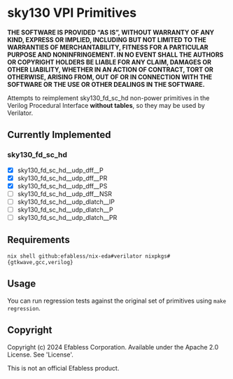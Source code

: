 # sky130 VPI Primitives

**THE SOFTWARE IS PROVIDED “AS IS”, WITHOUT WARRANTY OF ANY KIND, EXPRESS OR IMPLIED, INCLUDING BUT NOT LIMITED TO THE WARRANTIES OF MERCHANTABILITY, FITNESS FOR A PARTICULAR PURPOSE AND NONINFRINGEMENT. IN NO EVENT SHALL THE AUTHORS OR COPYRIGHT HOLDERS BE LIABLE FOR ANY CLAIM, DAMAGES OR OTHER LIABILITY, WHETHER IN AN ACTION OF CONTRACT, TORT OR OTHERWISE, ARISING FROM, OUT OF OR IN CONNECTION WITH THE SOFTWARE OR THE USE OR OTHER DEALINGS IN THE SOFTWARE.**

Attempts to reimplement sky130_fd_sc_hd non-power primitives in the Verilog
Procedural Interface **without tables**, so they may be used by Verilator.

## Currently Implemented

### sky130_fd_sc_hd

- [x] sky130_fd_sc_hd__udp_dff__P
- [x] sky130_fd_sc_hd__udp_dff__PR
- [x] sky130_fd_sc_hd__udp_dff__PS
- [ ] sky130_fd_sc_hd__udp_dff__NSR
- [ ] sky130_fd_sc_hd__udp_dlatch__lP
- [ ] sky130_fd_sc_hd__udp_dlatch__P
- [ ] sky130_fd_sc_hd__udp_dlatch__PR

## Requirements

```
nix shell github:efabless/nix-eda#verilator nixpkgs#{gtkwave,gcc,verilog}
```

## Usage

You can run regression tests against the original set of primitives using
`make regression`.

## Copyright

Copyright (c) 2024 Efabless Corporation. Available under the Apache 2.0 License.
See 'License'.

This is not an official Efabless product.
